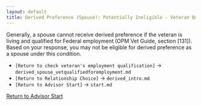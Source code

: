 ```yaml
---
layout: default
title: Derived Preference (Spouse): Potentially Ineligible - Veteran Qualified
---
```


Generally, a spouse cannot receive derived preference if the veteran is living and qualified for Federal employment (OPM Vet Guide, section [131]). Based on your response, you may not be eligible for derived preference as a spouse under this condition.

*   `[Return to check veteran's employment qualification]` -> `derived_spouse_vetqualifiedforemployment.md`
*   `[Return to Relationship Choice]` -> `derived_intro.md`
*   `[Return to Advisor Start]` -> `start.md`

[Return to Advisor Start](./start.md)
